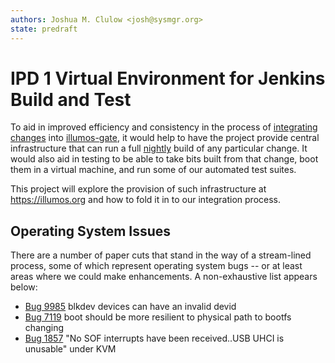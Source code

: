 ```yaml
---
authors: Joshua M. Clulow <josh@sysmgr.org>
state: predraft
---
```


# IPD 1 Virtual Environment for Jenkins Build and Test

To aid in improved efficiency and consistency in the process of [integrating
changes](https://wiki.illumos.org/display/illumos/How+To+Contribute) into
[illumos-gate](https://github.com/illumos/illumos-gate), it would help to have
the project provide central infrastructure that can run a full
[nightly](https://illumos.org/man/1ONBLD/nightly) build of any particular
change.  It would also aid in testing to be able to take bits built from that
change, boot them in a virtual machine, and run some of our automated test
suites.

This project will explore the provision of such infrastructure at
https://illumos.org and how to fold it in to our integration process.

## Operating System Issues

There are a number of paper cuts that stand in the way of a stream-lined
process, some of which represent operating system bugs -- or at least areas
where we could make enhancements.  A non-exhaustive list appears below:

* [Bug 9985](https://www.illumos.org/issues/9985) blkdev devices can have an invalid devid
* [Bug 7119](https://www.illumos.org/issues/7119) boot should be more resilient to physical path to bootfs changing
* [Bug 1857](https://www.illumos.org/issues/1857) "No SOF interrupts have been received..USB UHCI is unusable" under KVM
